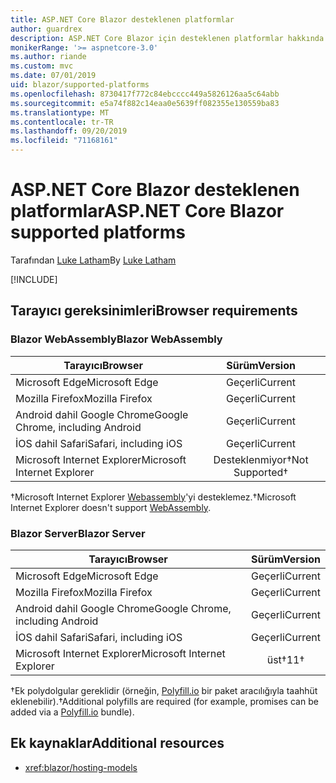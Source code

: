 ```yaml
---
title: ASP.NET Core Blazor desteklenen platformlar
author: guardrex
description: ASP.NET Core Blazor için desteklenen platformlar hakkında bilgi edinin.
monikerRange: '>= aspnetcore-3.0'
ms.author: riande
ms.custom: mvc
ms.date: 07/01/2019
uid: blazor/supported-platforms
ms.openlocfilehash: 8730417f772c84ebcccc449a5826126aa5c64abb
ms.sourcegitcommit: e5a74f882c14eaa0e5639ff082355e130559ba83
ms.translationtype: MT
ms.contentlocale: tr-TR
ms.lasthandoff: 09/20/2019
ms.locfileid: "71168161"
---
```

# <a name="aspnet-core-blazor-supported-platforms"></a><span data-ttu-id="4640c-103">ASP.NET Core Blazor desteklenen platformlar</span><span class="sxs-lookup"><span data-stu-id="4640c-103">ASP.NET Core Blazor supported platforms</span></span>

<span data-ttu-id="4640c-104">Tarafından [Luke Latham](https://github.com/guardrex)</span><span class="sxs-lookup"><span data-stu-id="4640c-104">By [Luke Latham](https://github.com/guardrex)</span></span>

[!INCLUDE[](~/includes/blazorwasm-preview-notice.md)]

## <a name="browser-requirements"></a><span data-ttu-id="4640c-105">Tarayıcı gereksinimleri</span><span class="sxs-lookup"><span data-stu-id="4640c-105">Browser requirements</span></span>

### <a name="blazor-webassembly"></a><span data-ttu-id="4640c-106">Blazor WebAssembly</span><span class="sxs-lookup"><span data-stu-id="4640c-106">Blazor WebAssembly</span></span>

| <span data-ttu-id="4640c-107">Tarayıcı</span><span class="sxs-lookup"><span data-stu-id="4640c-107">Browser</span></span>                          | <span data-ttu-id="4640c-108">Sürüm</span><span class="sxs-lookup"><span data-stu-id="4640c-108">Version</span></span>               |
| -------------------------------- | :-------------------: |
| <span data-ttu-id="4640c-109">Microsoft Edge</span><span class="sxs-lookup"><span data-stu-id="4640c-109">Microsoft Edge</span></span>                   | <span data-ttu-id="4640c-110">Geçerli</span><span class="sxs-lookup"><span data-stu-id="4640c-110">Current</span></span>               |
| <span data-ttu-id="4640c-111">Mozilla Firefox</span><span class="sxs-lookup"><span data-stu-id="4640c-111">Mozilla Firefox</span></span>                  | <span data-ttu-id="4640c-112">Geçerli</span><span class="sxs-lookup"><span data-stu-id="4640c-112">Current</span></span>               |
| <span data-ttu-id="4640c-113">Android dahil Google Chrome</span><span class="sxs-lookup"><span data-stu-id="4640c-113">Google Chrome, including Android</span></span> | <span data-ttu-id="4640c-114">Geçerli</span><span class="sxs-lookup"><span data-stu-id="4640c-114">Current</span></span>               |
| <span data-ttu-id="4640c-115">İOS dahil Safari</span><span class="sxs-lookup"><span data-stu-id="4640c-115">Safari, including iOS</span></span>            | <span data-ttu-id="4640c-116">Geçerli</span><span class="sxs-lookup"><span data-stu-id="4640c-116">Current</span></span>               |
| <span data-ttu-id="4640c-117">Microsoft Internet Explorer</span><span class="sxs-lookup"><span data-stu-id="4640c-117">Microsoft Internet Explorer</span></span>      | <span data-ttu-id="4640c-118">Desteklenmiyor&dagger;</span><span class="sxs-lookup"><span data-stu-id="4640c-118">Not Supported&dagger;</span></span> |

<span data-ttu-id="4640c-119">&dagger;Microsoft Internet Explorer [Webassembly](https://webassembly.org)'yi desteklemez.</span><span class="sxs-lookup"><span data-stu-id="4640c-119">&dagger;Microsoft Internet Explorer doesn't support [WebAssembly](https://webassembly.org).</span></span>

### <a name="blazor-server"></a><span data-ttu-id="4640c-120">Blazor Server</span><span class="sxs-lookup"><span data-stu-id="4640c-120">Blazor Server</span></span>

| <span data-ttu-id="4640c-121">Tarayıcı</span><span class="sxs-lookup"><span data-stu-id="4640c-121">Browser</span></span>                          | <span data-ttu-id="4640c-122">Sürüm</span><span class="sxs-lookup"><span data-stu-id="4640c-122">Version</span></span>    |
| -------------------------------- | :--------: |
| <span data-ttu-id="4640c-123">Microsoft Edge</span><span class="sxs-lookup"><span data-stu-id="4640c-123">Microsoft Edge</span></span>                   | <span data-ttu-id="4640c-124">Geçerli</span><span class="sxs-lookup"><span data-stu-id="4640c-124">Current</span></span>    |
| <span data-ttu-id="4640c-125">Mozilla Firefox</span><span class="sxs-lookup"><span data-stu-id="4640c-125">Mozilla Firefox</span></span>                  | <span data-ttu-id="4640c-126">Geçerli</span><span class="sxs-lookup"><span data-stu-id="4640c-126">Current</span></span>    |
| <span data-ttu-id="4640c-127">Android dahil Google Chrome</span><span class="sxs-lookup"><span data-stu-id="4640c-127">Google Chrome, including Android</span></span> | <span data-ttu-id="4640c-128">Geçerli</span><span class="sxs-lookup"><span data-stu-id="4640c-128">Current</span></span>    |
| <span data-ttu-id="4640c-129">İOS dahil Safari</span><span class="sxs-lookup"><span data-stu-id="4640c-129">Safari, including iOS</span></span>            | <span data-ttu-id="4640c-130">Geçerli</span><span class="sxs-lookup"><span data-stu-id="4640c-130">Current</span></span>    |
| <span data-ttu-id="4640c-131">Microsoft Internet Explorer</span><span class="sxs-lookup"><span data-stu-id="4640c-131">Microsoft Internet Explorer</span></span>      | <span data-ttu-id="4640c-132">üst&dagger;</span><span class="sxs-lookup"><span data-stu-id="4640c-132">11&dagger;</span></span> |

<span data-ttu-id="4640c-133">&dagger;Ek polydolgular gereklidir (örneğin, [Polyfill.io](https://polyfill.io/v3/) bir paket aracılığıyla taahhüt eklenebilir).</span><span class="sxs-lookup"><span data-stu-id="4640c-133">&dagger;Additional polyfills are required (for example, promises can be added via a [Polyfill.io](https://polyfill.io/v3/) bundle).</span></span>

## <a name="additional-resources"></a><span data-ttu-id="4640c-134">Ek kaynaklar</span><span class="sxs-lookup"><span data-stu-id="4640c-134">Additional resources</span></span>

* <xref:blazor/hosting-models>
